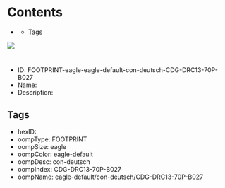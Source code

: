 



Contents
========

* [](#)
	* [Tags](#tags)
  
![][im]
# 

- ID: FOOTPRINT-eagle-eagle-default-con-deutsch-CDG-DRC13-70P-B027
- Name: 
- Description: 

## Tags

- hexID: 
- oompType: FOOTPRINT
- oompSize: eagle
- oompColor: eagle-default
- oompDesc: con-deutsch
- oompIndex: CDG-DRC13-70P-B027
- oompName: eagle-default/con-deutsch/CDG-DRC13-70P-B027



[im]: image.png
